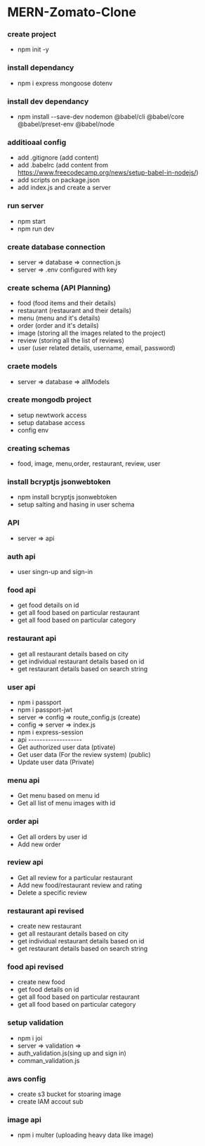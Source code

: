 # MERN-Zomato-Clone
### create project
- npm init -y
### install dependancy
- npm i express mongoose dotenv
### install dev dependancy
- npm install --save-dev nodemon @babel/cli @babel/core @babel/preset-env @babel/node
### additioaal config
- add .gitignore (add content)
- add .babelrc (add content from https://www.freecodecamp.org/news/setup-babel-in-nodejs/)
- add scripts on package.json
- add index.js and create a server
### run server
- npm start
- npm run dev
### create database connection
- server => database => connection.js
- server => .env configured with key
### create schema (API Planning)
- food (food items and their details)
- restaurant (restaurant and their details)
- menu (menu and it's details)
- order (order and it's details)
- image (storing all the images related to the project)
- review (storing all the list of reviews)
- user (user related details, username, email, password)
### craete models
- server => database => allModels
### create mongodb project
- setup newtwork access
- setup database access
- config env
### creating schemas
- food, image, menu,order, restaurant, review, user
### install bcryptjs jsonwebtoken
- npm install bcryptjs jsonwebtoken
- setup salting and hasing in user schema
### API
- server => api
### auth api
- user singn-up and sign-in
### food api
- get food details on id
- get all food based on particular restaurant
- get all food based on particular category
### restaurant api
- get all restaurant details based on city
- get individual restaurant details based on id
- get restaurant details based on search string
### user api
- npm i passport
- npm i passport-jwt
- server => config => route_config.js (create)
- config => server => index.js
- npm i express-session
- api -------------------
- Get authorized user data (ptivate)
- Get user data (For the review system) (public)
- Update user data (Private)
### menu api
- Get menu based on menu id
- Get all list of menu images with id
### order api
- Get all orders by user id
- Add new order
### review api
- Get all review for a particular restaurant
- Add new food/restaurant review and rating
- Delete a specific review
### restaurant api revised
- create new restaurant
- get all restaurant details based on city
- get individual restaurant details based on id
- get restaurant details based on search string
### food api revised
- create new food
- get food details on id
- get all food based on particular restaurant
- get all food based on particular category
### setup validation
- npm i joi
- server => validation =>
- auth_validation.js(sing up and sign in)
- comman_validation.js
### aws config
- create s3 bucket for stoaring image
- create IAM accout sub 
### image api
- npm i multer (uploading heavy data like image)
